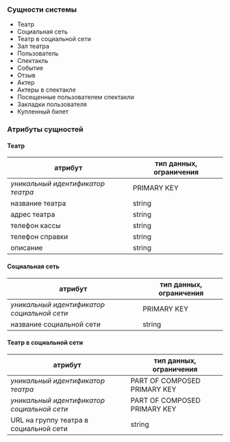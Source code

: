 ### Сущности системы
- Театр
- Социальная сеть
- Театр в социальной сети
- Зал театра
- Пользователь
- Спектакль
- Событие
- Отзыв
- Актер
- Актеры в спектакле
- Посещенные пользователем спектакли
- Закладки пользователя
- Купленный билет

### Атрибуты сущностей

#### Театр

|атрибут          |тип данных, ограничения|
|----------------	|-------------------	|
| *уникальный идентификатор театра* 	| PRIMARY KEY          	|
| название театра          	| string 	|
| адрес театра    	| string          |
| телефон кассы    	| string          |
| телефон справки    	| string          |
| описание    	| string          |

#### Социальная сеть

|атрибут          |тип данных, ограничения|
|----------------	|-------------------	|
| *уникальный идентификатор социальной сети*	| PRIMARY KEY          	|
| название социальной сети          	| string 	|

#### Театр в социальной сети

|атрибут          |тип данных, ограничения|
|----------------	|-------------------	|
| *уникальный идентификатор театра* 	| PART OF COMPOSED PRIMARY KEY          	|
| *уникальный идентификатор социальной сети* | PART OF COMPOSED PRIMARY KEY 	|
| URL на группу театра в социальной сети    	| string          |
